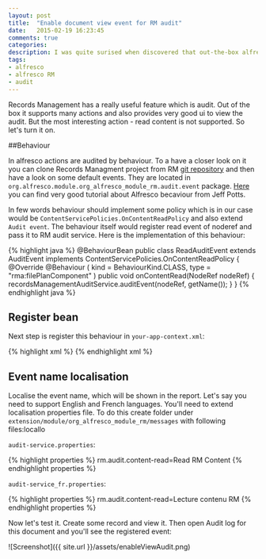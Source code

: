 ```yaml
---
layout: post
title:  "Enable document view event for RM audit"
date:   2015-02-19 16:23:45
comments: true
categories:
description: I was quite surised when discovered that out-the-box alfresco RM doesn't audit document view action. After suffering for a while I've finally managed to turn it on!
tags: 
- alfresco
- alfresco RM
- audit
---
```


Records Management has a really useful feature which is audit. Out of the box it supports many actions and also provides very good ui to view the audit. But the most interesting action - read content is not supported. So let's turn it on.

##Behaviour

In alfresco actions are audited by behaviour. To a have a closer look on it you can clone Records Managment project from RM [git repository](https://github.com/Alfresco/records-management.git) and then have a look on some default events. They are located in `org.alfresco.module.org_alfresco_module_rm.audit.event` package. [Here](http://ecmarchitect.com/alfresco-developer-series-tutorials/behaviors/tutorial/tutorial.html) you can find very good tutorial about Alfresco becaviour from Jeff Potts.

In few words behaviour should implement some policy which is in our case would be `ContentServicePolicies.OnContentReadPolicy` and also extend `Audit event`. The behaviour itself would register read event of noderef and pass it to RM audit service. Here is the implementation of this behaviour:

{% highlight java %}
@BehaviourBean
public class ReadAuditEvent extends AuditEvent implements ContentServicePolicies.OnContentReadPolicy {
  @Override
  @Behaviour
    (
      kind = BehaviourKind.CLASS,
      type = "rma:filePlanComponent"
    )
  public void onContentRead(NodeRef nodeRef) {
    recordsManagementAuditService.auditEvent(nodeRef, getName());
  }
}
{% endhighlight java %}

## Register bean

Next step is register this behaviour in `your-app-context.xml`:

{% highlight xml %}
<bean id="audit-event.content-read" parent="audit-event" class="cern.efiles.behavior.ReadAuditEvent">
  <property name="name" value="Read RM Object"/>
  <property name="label" value="rm.audit.content-read"/>
</bean>
{% endhighlight xml %}

## Event name localisation

Localise the event name, which will be shown in the report. Let's say you need to support English and French languages. You'll need to extend localisation properties file. To do this create folder under `extension/module/org_alfresco_module_rm/messages` with following files:locallo

`audit-service.properties`:

{% highlight properties %}
rm.audit.content-read=Read RM Content
{% endhighlight properties %}

`audit-service_fr.properties`:

{% highlight properties %}
rm.audit.content-read=Lecture contenu RM
{% endhighlight properties %}

Now let's test it. Create some record and view it. Then open Audit log for this document and you'll see the registered event:

![Screenshot]({{ site.url }}/assets/enableViewAudit.png)